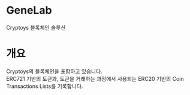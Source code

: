 # GeneLab
Cryptoys 블록체인 솔루션

# 개요
Cryptoys의 블록체인을 포함하고 있습니다. <br>
ERC721 기반의 토큰과, 토큰을 거래하는 과정에서 사용되는 ERC20 기반의 Coin Transactions Lists를 기록합니다. <br>
